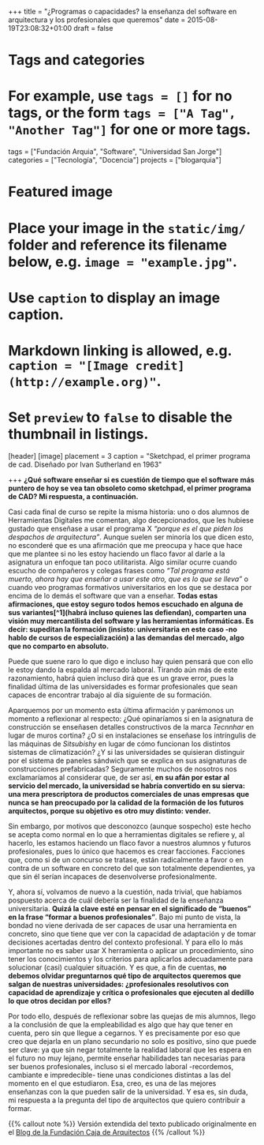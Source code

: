 +++
title = "¿Programas o capacidades? la enseñanza del software en arquitectura y los profesionales que queremos"
date = 2015-08-19T23:08:32+01:00
draft = false

# Tags and categories
# For example, use `tags = []` for no tags, or the form `tags = ["A Tag", "Another Tag"]` for one or more tags.
tags = ["Fundación Arquia", "Software", "Universidad San Jorge"]
categories = ["Tecnología", "Docencia"]
projects = ["blogarquia"]

# Featured image
# Place your image in the `static/img/` folder and reference its filename below, e.g. `image = "example.jpg"`.
# Use `caption` to display an image caption.
#   Markdown linking is allowed, e.g. `caption = "[Image credit](http://example.org)"`.
# Set `preview` to `false` to disable the thumbnail in listings.
[header]
[image]
placement = 3
caption = "Sketchpad, el primer programa de cad. Diseñado por Ivan Sutherland en 1963"

+++
<strong>¿Qué software enseñar si es cuestión de tiempo que el software más puntero de hoy se vea tan obsoleto como sketchpad, el primer programa de CAD? Mi respuesta, a continuación.</strong></em>
</p><p>Casi cada final de curso se repite la misma historia: uno o dos alumnos de Herramientas Digitales me comentan, algo decepcionados, que les hubiese gustado que enseñase a usar el programa X <em>“porque es el que piden los despachos de arquitectura”</em>. Aunque suelen ser minoría los que dicen esto, no esconderé que es una afirmación que me preocupa y hace que hace que me plantee si no les estoy haciendo un flaco favor al darle a la asignatura un enfoque tan poco utilitarista. Algo similar ocurre cuando escucho de compañeros y colegas frases como <em>“Tal programa está muerto, ahora hay que enseñar a usar este otro, que es lo que se lleva”</em> o cuando veo programas formativos universitarios en los que se destaca por encima de lo demás el software que van a enseñar. <strong>Todas estas </strong><strong>afirmaciones, que estoy seguro todos hemos escuchado en alguna de sus variantes[^1]<strong>(habrá incluso quienes las defiendan), comparten una visión muy mercantilista del software y las herramientas informáticas. </strong>Es decir: <strong>supeditan la formación (insisto: universitaria en este caso -no hablo de cursos de especialización) a las demandas del mercado, algo que no comparto en absoluto.</strong></strong></p>
<p>Puede que suene raro lo que digo e incluso hay quien pensará que con ello le estoy dando la espalda al mercado laboral. Tirando aún más de este razonamiento, habrá quien incluso dirá que es un grave error, pues la finalidad última de las universidades es formar profesionales que sean capaces de encontrar trabajo al día siguiente de su formación.</p>
<p>Aparquemos por un momento esta última afirmación y parémonos un momento a reflexionar al respecto: ¿Qué opinaríamos si en la asignatura de construcción se enseñasen detalles constructivos de la marca <em>Tecnnhar</em> en lugar de muros cortina? ¿O si en instalaciones se enseñase los intríngulis de las máquinas de <em>Sitsubishy</em> en lugar de cómo funcionan los distintos sistemas de climatización? ¿Y si las universidades se quisieran distinguir por el sistema de paneles sándwich que se explica en sus asignaturas de construcciones prefabricadas? Seguramente muchos de nosotros nos exclamaríamos al considerar que, de ser así, <strong>en su afán por estar al servicio del mercado, la universidad se habría convertido en su sierva: una mera prescriptora de productos comerciales de unas empresas que nunca se han preocupado por la calidad de la formación de los futuros arquitectos, porque su objetivo es otro muy distinto: vender.</strong></p>
<p>Sin embargo, por motivos que desconozco (aunque sospecho) este hecho se acepta como normal en lo que a herramientas digitales se refiere y, al hacerlo, les estamos haciendo un flaco favor a nuestros alumnos y futuros profesionales, pues lo único que hacemos es crear facciones. Facciones que, como si de un concurso se tratase, están radicalmente a favor o en contra de un software en concreto del que son totalmente dependientes, ya que sin él serían incapaces de desenvolverse profesionalmente.</p>
<p>Y, ahora sí, volvamos de nuevo a la cuestión, nada trivial, que habíamos pospuesto acerca de cuál debería ser la finalidad de la enseñanza universitaria. <strong>Quizá la clave esté en pensar </strong><strong>en el significado de “buenos” en la frase “formar a </strong><strong>buenos profesionales”</strong>. Bajo mi punto de vista, la bondad no viene derivada de ser capaces de usar una herramienta en concreto, sino que tiene que ver con la capacidad de adaptación y de tomar decisiones acertadas dentro del contexto profesional. Y para ello lo más importante no es saber usar X herramienta o aplicar un procedimiento, sino tener los conocimientos y los criterios para aplicarlos adecuadamente para solucionar (casi) cualquier situación. Y es que, a fin de cuentas, <strong>no debemos olvidar preguntarnos qué tipo de arquitectos queremos que salgan de nuestras universidades: ¿profesionales resolutivos con capacidad de aprendizaje y crítica o profesionales que ejecuten al dedillo lo que otros decidan por ellos?</strong></p>
<p>Por todo ello, después de reflexionar sobre las quejas de mis alumnos, llego a la conclusión de que la empleabilidad es algo que hay que tener en cuenta, pero sin que llegue a cegarnos. Y es precisamente por eso que creo que dejarla en un plano secundario no solo es positivo, sino que puede ser clave: ya que sin negar totalmente la realidad laboral que les espera en el futuro no muy lejano, permite enseñar habilidades tan necesarias para ser buenos profesionales, incluso si el mercado laboral -recordemos, cambiante e impredecible- tiene unas condiciones distintas a las del momento en el que estudiaron. Esa, creo, es una de las mejores enseñanzas con la que pueden salir de la universidad. Y esa es, sin duda, mi respuesta a la pregunta del tipo de arquitectos que quiero contribuir a formar.</p>
{{% callout note %}}
Versión extendida del texto publicado originalmente en el <a href="http://blogfundacion.arquia.es/2015/08/programas-o-capacidades-la-ensenanza-del-software-en-arquitectura-y-los-profesionales-que-queremos/" class="ext" target="_blank">Blog de la Fundación Caja de Arquitectos</a>
{{% /callout %}}

[^1]: Enrique Parra identificaba algunas situaciones similares en su post "[Vivimos dominados por el software](http://blogfundacion.arquia.es/2014/10/dominados-por-el-software/)"
